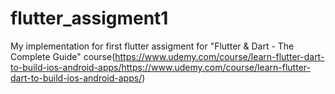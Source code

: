 # flutter_assigment1

My implementation for first flutter assigment for "Flutter & Dart - The Complete Guide" course(https://www.udemy.com/course/learn-flutter-dart-to-build-ios-android-apps/https://www.udemy.com/course/learn-flutter-dart-to-build-ios-android-apps/)

